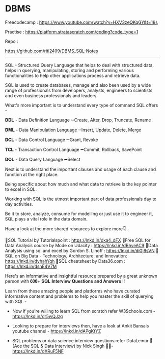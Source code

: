 # DBMS



Freecodecamp :  https://www.youtube.com/watch?v=HXV3zeQKqGY&t=18s


Practise : https://platform.stratascratch.com/coding?code_type=1

Repo :

https://github.com/riti2409/DBMS_SQL-Notes

**************************

SQL - Structured Query Language that helps to deal with structured data, helps in querying, manipulating, storing and performing various functionalities to help other applications process and retrieve data.

SQL is used to create databases, manage and also been used by a wide range of professionals from developers, analysts, engineers to scientists and even business professionals and leaders.

What's more important is to understand every type of command SQL offers -

𝐃𝐃𝐋 - Data Definition Language
➖Create, Alter, Drop, Truncate, Rename

𝐃𝐌𝐋 - Data Manipulation Language
➖Insert, Update, Delete, Merge

𝐃𝐂𝐋 - Data Control Language
➖Grant, Revoke

𝐓𝐂𝐋 - Transaction Control Language
➖Commit, Rollback, SavePoint

𝐃𝐐𝐋 - Data Query Language
➖Select

Next is to understand the important clauses and usage of each clause and function at the right place.

Being specific about how much and what data to retrieve is the key pointer to excel in SQL.

Working with SQL is the utmost important part of data professionals day to day activities.

Be it to store, analyze, consume for modelling or just use it to engineer it, SQL plays a vital role in the data domain.

Have a look at the more shared resources to explore more👇 -

📍SQL Tutorial by Tutorialspoint : https://lnkd.in/dka4_dFX
📍Free SQL for Data Analysis course by Mode on Udacity : https://lnkd.in/dBhveAC9
📍Data Analysis using sql and excel by Gordon S. Linoff : https://lnkd.in/diGj8sVN
📍SQL on Big Data - Technology, Architecture, and Innovation: https://lnkd.in/dyhahYqh
📍SQL cheatsheet by Data36.com : https://lnkd.in/dsnE4V7M

Here's an informative and insightful resource prepared by a great unknown person with 𝟖𝟎𝟎+ 𝐒𝐐𝐋 𝐈𝐧𝐭𝐞𝐫𝐯𝐢𝐞𝐰 𝐐𝐮𝐞𝐬𝐭𝐢𝐨𝐧𝐬 𝐚𝐧𝐝 𝐀𝐧𝐬𝐰𝐞𝐫𝐬 !!

Learn from these amazing people and platforms who have curated informative content and problems to help you master the skill of querying with SQL -

- Now if you're willing to learn SQL from scratch refer W3Schools.com - https://lnkd.in/dr5wQJzg

- Looking to prepare for interviews then, have a look at Ankit Bansals youtube channel - https://lnkd.in/dAPgKtYZ

- SQL problems or data science interview questions refer DataLemur 🐒 (Ace the SQL & Data Interview) by Nick Singh 📕🐒- https://lnkd.in/dXRuF5NF
